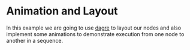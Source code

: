 # Animation and Layout

In this example we are going to use [dagre](https://github.com/dagrejs/dagre) to layout our nodes and also implement
some animations
to demonstrate execution from one node to another in a sequence.

